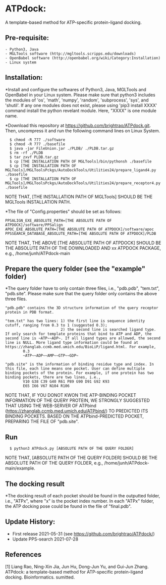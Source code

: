 # ATPdock: 
A template-based method for ATP-specific protein-ligand docking.

## Pre-requisite:
    - Python3, Java
    - MGLTools software (http://mgltools.scripps.edu/downloads)
    - OpenBabel software (http://openbabel.org/wiki/Category:Installation)
    - Linux system

## Installation:

*Install and configure the softwares of Python3, Java, MGLTools and OpenBabel in your Linux system. Please make sure that python3 includes the modules of 'os', 'math', 'numpy', 'random', 'subprocess', 'sys', and 'shutil'. If any one modules does not exist, please using 'pip3 install XXXX' command install the python revelant module. Here, "XXXX" is one module name.

*Download this repository at https://github.com/brightrao/ATPdock.git. Then, uncompress it and run the following command lines on Linux System.


~~~
  $ chmod -R 777 ./software
  $ chmod -R 777 ./basefile
  $ java -jar FileUnion.jar ./PLDB/ ./PLDB.tar.gz
  $ rm -rf ./PLDB
  $ tar zxvf PLDB.tar.gz
  $ cp [THE INSTALLATION PATH OF MGLTools]/bin/pythonsh ./basefile
  $ cp [THE INSTALLATION PATH OF MGLTools]/MGLToolsPckgs/AutoDockTools/Utilities24/prepare_ligand4.py ./basefile
  $ cp [THE INSTALLATION PATH OF MGLTools]/MGLToolsPckgs/AutoDockTools/Utilities24/prepare_receptor4.py ./basefile
~~~

NOTE THAT, [THE INSTALLATION PATH OF MGLTools] SHOULD BE THE MGLTools INSTALLATION PATH.

*The file of "Config.properties" should be set as follows:
~~~
PPSALIGN_EXE_ABSOLUTE_PATH=[THE ABSOLUTE PATH OF ATPDOCK]/software/PPSalign
APOC_EXE_ABSOLUTE_PATH=[THE ABSOLUTE PATH OF ATPDOCK]/software/apoc
PPSSEARCH_DATABASE_ABSOLUTE_PATH=[THE ABSOLUTE PATH OF ATPDOCK]/PLDB
~~~

NOTE THAT, THE ABOVE [THE ABSOLUTE PATH OF ATPDOCK] SHOULD BE THE ABSOLUTE PATH OF THE DOWNLOADED AND xx ATPDOCK PACKAGE, e.g., /home/junh/ATPdock-main


## Prepare the query folder (see the "example" folder)

*The query folder have to only contain three files, i.e., "pdb.pdb", "tem.txt", "pdb.site". Please make sure that the query folder only contains the above three files.
~~~
"pdb.pdb" contains the 3D structure information of the query receptor protein in PDB format.

"tem.txt" has two lines: 1) the first line is sequence identity cutoff, ranging from 0.3 to 1 (suggested 0.3); 
                         2) the second line is searched ligand type. If only search for template proteins that bind to ATP and ADP, the second line is ~ATP~~ADP~. If all ligand types are allowed, the second line is NULL. More ligand type information could be found at https://zhanglab.ccmb.med.umich.edu/BioLiP/ligand.html. For example,
        0.3
        ~ATP~~ADP~~AMP~~GTP~~GDP~

"pdb.site" is the information of binding residue type and index. In this file, each line means one pocket. User can define multiple binding pockets of the protein. For example, if one protein has two binding pockets, there are two lines, i.e.,
        V10 G38 C39 G40 R61 P89 G90 D91 G92 K93
        E65 I66 V67 N104 R106
~~~

NOTE THAT, IF YOU DONOT KWON THE ATP-BINDING POCKET INFORMATION OF THE QUERY PROTEIN, WE STRONGLY SUGGESTED THAT USING THE WEB-SERVER OF ATPbind (https://zhanglab.ccmb.med.umich.edu/ATPbind/) TO PREDICTED ITS BINDING POCKETS. BASED ON THE ATPbind-PREDICTED POCKET, PREPARING THE FILE OF "pdb.site".


## Run
~~~
  $ python3 ATPdock.py [ABSOLUTE PATH OF THE QUERY FOLDER]
~~~
NOTE THAT, [ABSOLUTE PATH OF THE QUERY FOLDER] SHOULD BE THE ABSOLUTE PATH OF THE QUERY FOLDER, e.g., /home/junh/ATPdock-main/example.



## The docking result

*The docking result of each pocket should be found in the outputted folder, i.e., "ATPx", where "x" is the pocket index number. In each "ATPx" folder, the ATP docking pose could be found in the file of "final.pdb".

## Update History:

- First release     2021-05-31 (see https://github.com/brightrao/ATPdock/)
- Update PPS-search 2021-07-28

## References

[1] Liang Rao, Ning-Xin Jia, Jun Hu, Dong-Jun Yu, and Gui-Jun Zhang. ATPdock: a template-based method for ATP-specific protein-ligand docking. Bioinformatics. sumitted.
